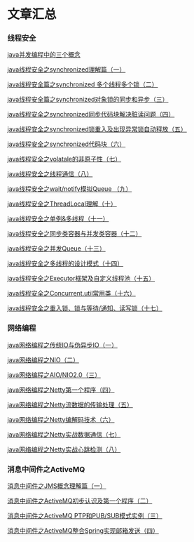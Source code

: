 # 文章汇总
### 线程安全
[java并发编程中的三个概念](https://blog.csdn.net/qq_33524158/article/details/78559093)

[java线程安全之synchronized理解篇（一）](https://blog.csdn.net/qq_33524158/article/details/78524083)

[java线程安全篇之synchronized 多个线程多个锁（二）](https://blog.csdn.net/qq_33524158/article/details/78536744)

[java线程安全篇之synchronized对象锁的同步和异步（三）](https://blog.csdn.net/qq_33524158/article/details/78546561)

[java线程安全之synchronized同步代码块解决脏读问题（四）](https://blog.csdn.net/qq_33524158/article/details/78548324)

[java线程安全之synchronized锁重入及出现异常锁自动释放（五）](https://blog.csdn.net/qq_33524158/article/details/78549753)

[java线程安全之synchronized代码块（六）](https://blog.csdn.net/qq_33524158/article/details/78553593)

[java线程安全之volatale的非原子性（七）](https://blog.csdn.net/qq_33524158/article/details/78556887)

[java线程安全之线程通信（八）](https://blog.csdn.net/qq_33524158/article/details/78559997)

[java线程安全之wait/notify模拟Queue （九）](https://blog.csdn.net/qq_33524158/article/details/78564256)

[java线程安全之ThreadLocaI理解（十）](https://blog.csdn.net/qq_33524158/article/details/78564336)

[java线程安全之单例&多线程（十一）](https://blog.csdn.net/qq_33524158/article/details/78566403)

[java线程安全之同步类容器与并发类容器（十二）](https://blog.csdn.net/qq_33524158/article/details/78572516)

[java线程安全之并发Queue（十三）](https://blog.csdn.net/qq_33524158/article/details/78578370)

[java线程安全之多线程的设计模式（十四）](https://blog.csdn.net/qq_33524158/article/details/78578541)

[java线程安全之Executor框架及自定义线程池（十五）](https://blog.csdn.net/qq_33524158/article/details/78578632)

[java线程安全之Concurrent.util常用类（十六）](https://blog.csdn.net/qq_33524158/article/details/78582079)

[java线程安全之重入锁、锁与等待/通知、读写锁（十七）](https://blog.csdn.net/qq_33524158/article/details/78583003)

### 网络编程
[java网络编程之传统IO与伪异步IO（一）](https://blog.csdn.net/qq_33524158/article/details/78605725)

[java网络编程之NIO（二）](https://blog.csdn.net/qq_33524158/article/details/78609634)

[java网络编程之AIO/NIO2.0（三）](https://blog.csdn.net/qq_33524158/article/details/78609899)

[java网络编程之Netty第一个程序（四）](https://blog.csdn.net/qq_33524158/article/details/78620584)

[java网络编程之Netty流数据的传输处理（五）](https://blog.csdn.net/qq_33524158/article/details/78622196)

[java网络编程之Netty编解码技术（六）](https://blog.csdn.net/qq_33524158/article/details/78626208)

[java网络编程之Netty实战数据通信（七）](https://blog.csdn.net/qq_33524158/article/details/78641287)

[java网络编程之Netty实战心跳检测（八）](https://blog.csdn.net/qq_33524158/article/details/78643630)


### 消息中间件之ActiveMQ
[消息中间件之JMS概念理解篇（一）](https://blog.csdn.net/qq_33524158/article/details/78660832)

[消息中间件之ActiveMQ初步认识及第一个程序（二）](https://blog.csdn.net/qq_33524158/article/details/78666867)

[消息中间件之ActiveMQ PTP和PUB/SUB模式实例（三）](https://blog.csdn.net/qq_33524158/article/details/78671302)

[消息中间件之ActiveMQ整合Spring实现邮箱发送（四）](https://blog.csdn.net/qq_33524158/article/details/78682696)

[]()

[]()

[]()

[]()

